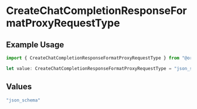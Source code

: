 # CreateChatCompletionResponseFormatProxyRequestType

## Example Usage

```typescript
import { CreateChatCompletionResponseFormatProxyRequestType } from "@orq-ai/node/models/operations";

let value: CreateChatCompletionResponseFormatProxyRequestType = "json_schema";
```

## Values

```typescript
"json_schema"
```